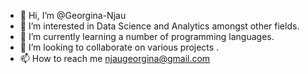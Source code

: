 - 👋 Hi, I’m @Georgina-Njau
- 👀 I’m interested in Data Science and Analytics amongst other fields.
- 🌱 I’m currently learning a number of programming languages.
- 💞️ I’m looking to collaborate on various projects .
- 📫 How to reach me njaugeorgina@gmail.com

<!---
Georgina-Njau/Georgina-Njau is a ✨ special ✨ repository because its `README.md` (this file) appears on your GitHub profile.
You can click the Preview link to take a look at your changes.
--->
